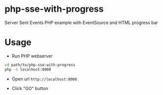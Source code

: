 # php-sse-with-progress
Server Sent Events PHP example with EventSource and HTML progress bar


# Usage

- Run PHP webserver
```Bash
cd path/to/php-sse-with-progress
php -S localhost:8000
```

- Open url `http://localhost:8000`

- Click "GO" button
